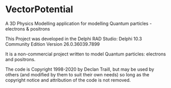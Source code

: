 # VectorPotential
A 3D Physics Modelling application for modelling Quantum particles - electrons &amp; positrons

This Project was developed in the Delphi RAD Studio:
Delphi 10.3 Community Edition Version 26.0.36039.7899 

It is a non-commercial project written to model Quantum particles: electrons and positrons.

The code is Copyright 1998-2020 by Declan Traill, but may be used by others (and modified 
by them to suit their own needs) so long as the copyright notice and attribution of the code is not removed.
